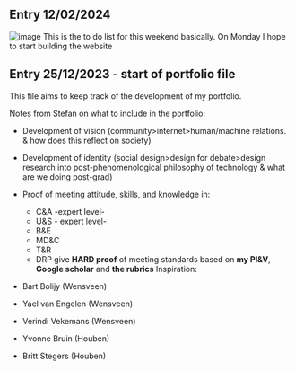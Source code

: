 ## Entry 12/02/2024 ##

![image](https://github.com/FemkeKocken/FMP/assets/50365794/338cb78a-0005-4971-883b-07a88c0426df)
This is the to do list for this weekend basically. On Monday I hope to start building the website

## Entry 25/12/2023 - start of portfolio file ##

This file aims to keep track of the development of my portfolio. 

Notes from Stefan on what to include in the portfolio: 
  - Development of vision (community>internet>human/machine relations. & how does this reflect on society)
  - Development of identity (social design>design for debate>design research into post-phenomenological philosophy of technology & what are we doing post-grad)

  - Proof of meeting attitude, skills, and knowledge in:
      - C&A -expert level- 
      - U&S - expert level-
      - B&E
      - MD&C
      - T&R
      - DRP
     give **HARD proof** of meeting standards based on **my PI&V**, **Google scholar** and **the rubrics**
Inspiration: 
  - Bart Bolijy (Wensveen)
  - Yael van Engelen (Wensveen)
  - Verindi Vekemans (Wensveen)
  - Yvonne Bruin (Houben)
  - Britt Stegers (Houben) 
